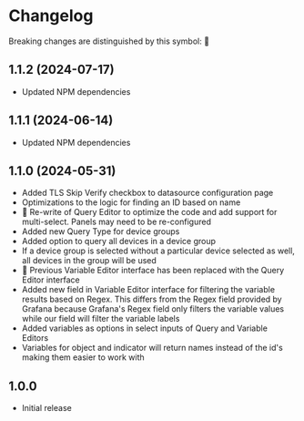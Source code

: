 # Changelog

Breaking changes are distinguished by this symbol: 🔧

## 1.1.2 (2024-07-17)

- Updated NPM dependencies

## 1.1.1 (2024-06-14)

- Updated NPM dependencies

## 1.1.0 (2024-05-31)

- Added TLS Skip Verify checkbox to datasource configuration page
- Optimizations to the logic for finding an ID based on name
- 🔧 Re-write of Query Editor to optimize the code and add support for multi-select. Panels may need to be re-configured
- Added new Query Type for device groups
- Added option to query all devices in a device group
- If a device group is selected without a particular device selected as well, all devices in the group will be used
- 🔧 Previous Variable Editor interface has been replaced with the Query Editor interface
- Added new field in Variable Editor interface for filtering the variable results based on Regex. This differs from the Regex field provided by Grafana because Grafana's Regex field only filters the variable values while our field will filter the variable labels
- Added variables as options in select inputs of Query and Variable Editors
- Variables for object and indicator will return names instead of the id's making them easier to work with

## 1.0.0

- Initial release
